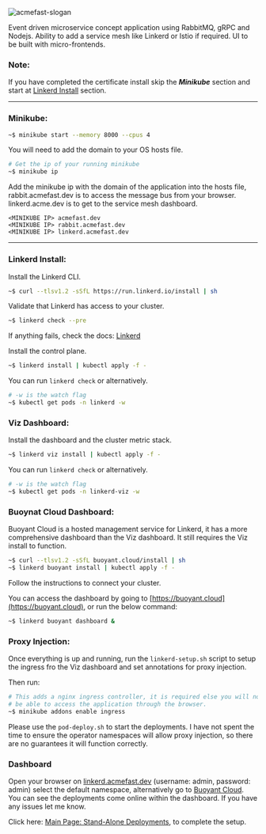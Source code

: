 
![acmefast-slogan](https://user-images.githubusercontent.com/9296659/154143145-06262ea3-02d3-4cce-97f5-bbeb2f8d7c53.png)

Event driven microservice concept application using RabbitMQ, gRPC and Nodejs. Ability to add a service mesh like Linkerd or Istio if required. UI to be built with micro-frontends.
### Note:
If you have completed the certificate install skip the ***Minikube*** section and start at [Linkerd Install](#linkerd-install) section.
___
### Minikube:
```bash
~$ minikube start --memory 8000 --cpus 4
```


You will need to add the domain to your OS hosts file.
```bash
# Get the ip of your running minikube
~$ minikube ip
```
Add the minikube ip with the domain of the application into the hosts file, rabbit.acmefast.dev is to access the message bus from your browser. linkerd.acme.dev is 
to get to the service mesh dashboard.
```text
<MINIKUBE IP> acmefast.dev
<MINIKUBE IP> rabbit.acmefast.dev
<MINIKUBE IP> linkerd.acmefast.dev 
```
___
### Linkerd Install:    
Install the Linkerd CLI.
```bash
~$ curl --tlsv1.2 -sSfL https://run.linkerd.io/install | sh
```

Validate that Linkerd has access to your cluster.
```bash
~$ linkerd check --pre
```
If anything fails, check the docs: [Linkerd](https://linkerd.io/2.11/tasks/troubleshooting/)

Install the control plane.
```bash
~$ linkerd install | kubectl apply -f -
```
You can run ```linkerd check``` or alternatively.
```bash
# -w is the watch flag
~$ kubectl get pods -n linkerd -w
```

### Viz Dashboard:
Install the dashboard and the cluster metric stack.
```bash
~$ linkerd viz install | kubectl apply -f -
```
You can run ```linkerd check``` or alternatively.
```bash
# -w is the watch flag
~$ kubectl get pods -n linkerd-viz -w
```


### Buoynat Cloud Dashboard:  
Buoyant Cloud is a hosted management service for Linkerd, it has a more comprehensive dashboard than the Viz dashboard. It still requires the Viz install to function.
```bash
~$ curl --tlsv1.2 -sSfL buoyant.cloud/install | sh
~$ linkerd buoyant install | kubectl apply -f -
```

Follow the instructions to connect your cluster.

You can access the dashboard by going to [https://buoyant.cloud](https://buoyant.cloud), or run the below command:
```bash
~$ linkerd buoyant dashboard &
```

### Proxy Injection: 
Once everything is up and running, run the ```linkerd-setup.sh``` script to setup the ingress fro the Viz dashboard and set annotations for proxy injection.

Then run:
```bash
# This adds a nginx ingress controller, it is required else you will not 
# be able to access the application through the browser.
~$ minikube addons enable ingress
```

Please use the ```pod-deploy.sh``` to start the deployments. I have not spent the time to ensure the operator namespaces will allow proxy injection, so there are 
no guarantees it will function correctly.

### Dashboard
Open your browser on [linkerd.acmefast.dev](https://linkerd.acmefast.dev) (username: admin, password: admin) select the default namespace, alternatively go to [Buoyant Cloud](https://buoyant.cloud). 
You can see the deployments come online within the dashboard. If you have any issues let me know.

Click here:  [Main Page: Stand-Alone Deployments](https://github.com/EspressoTrip-v2/concept-application#stand-alone-deployments), to complete the setup.
